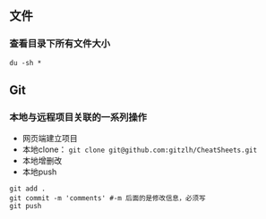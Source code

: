 ## 文件
### 查看目录下所有文件大小
`du -sh * `
## Git

### 本地与远程项目关联的一系列操作
- 网页端建立项目
- 本地clone：
`git clone git@github.com:gitzlh/CheatSheets.git`
- 本地增删改
- 本地push
```
git add .
git commit -m 'comments' #-m 后面的是修改信息，必须写
git push
```
